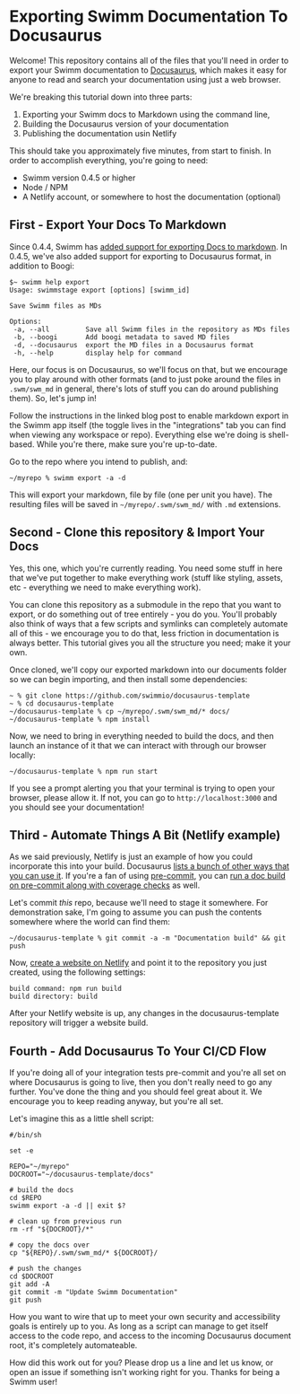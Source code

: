 # Exporting Swimm Documentation To Docusaurus

Welcome! This repository contains all of the files that you'll need in order to export your Swimm documentation to [Docusaurus](https://docusaurus.io/), which makes it easy for anyone to read and search your documentation using just a web browser.

We're breaking this tutorial down into three parts:

 1. Exporting your Swimm docs to Markdown using the command line,
 2. Building the Docusaurus version of your documentation
 3. Publishing the documentation usin Netlify

This should take you approximately five minutes, from start to finish. In order to accomplish everything, you're going to need:

 - Swimm version 0.4.5 or higher
 - Node / NPM
 - A Netlify account, or somewhere to host the documentation (optional)

 ## First - Export Your Docs To Markdown

 Since 0.4.4, Swimm has [added support for exporting Docs to markdown](https://swimm.io/blog/release-notes-dive-into-0-4-4/). In 0.4.5, we've also added support for exporting to Docusaurus format, in addition to Boogi:

 ```
 $~ swimm help export
Usage: swimmstage export [options] [swimm_id]

Save Swimm files as MDs

Options:
  -a, --all         Save all Swimm files in the repository as MDs files
  -b, --boogi       Add boogi metadata to saved MD files
  -d, --docusaurus  export the MD files in a Docusaurus format
  -h, --help        display help for command
  ```

Here, our focus is on Docusaurus, so we'll focus on that, but we encourage you to play around with other formats (and to just poke around the files in `.swm/swm_md` in general, there's lots of stuff you can do around publishing them). So, let's jump in!

Follow the instructions in the linked blog post to enable markdown export in the Swimm app itself (the toggle lives in the "integrations" tab you can find when viewing any workspace or repo). Everything else we're doing is shell-based. While you're there, make sure you're up-to-date.

Go to the repo where you intend to publish, and:

```
~/myrepo % swimm export -a -d
```

This will export your markdown, file by file (one per unit you have). The resulting files will be saved in `~/myrepo/.swm/swm_md/` with `.md` extensions. 

## Second - Clone this repository & Import Your Docs

Yes, this one, which you're currently reading. You need some stuff in here that we've put together to make everything work (stuff like styling, assets, etc - everything we need to make everything work). 

You can clone this repository as a submodule in the repo that you want to export, or do something out of tree entirely - you do you. You'll probably also think of ways that a few scripts and symlinks can completely automate all of this - we encourage you to do that, less friction in documentation is always better. This tutorial gives you all the structure you need; make it your own. 

Once cloned, we'll copy our exported markdown into our documents folder so we can begin importing, and then install some dependencies:

```
~ % git clone https://github.com/swimmio/docusaurus-template
~ % cd docusaurus-template
~/docusaurus-template % cp ~/myrepo/.swm/swm_md/* docs/
~/docusaurus-template % npm install
```

Now, we need to bring in everything needed to build the docs, and then launch an instance of it that we can interact with through our browser locally:

```
~/docusaurus-template % npm run start
```

If you see a prompt alerting you that your terminal is trying to open your browser, please allow it. If not, you can go to `http://localhost:3000` and you should see your documentation! 

## Third - Automate Things A Bit (Netlify example)

As we said previously, Netlify is just an example of how you could incorporate this into your build. Docusaurus [lists a bunch of other ways that you can use it](https://docusaurus.io/docs/deployment). If you're a fan of using [pre-commit](https://pre-commit.com), you can [run a doc build on pre-commit along with coverage checks](https://github.com/swimmio/pre-commit) as well. 

Let's commit _this_ repo, because we'll need to stage it somewhere. For demonstration sake, I'm going to assume you can push the contents somewhere where the world can find them:

```
~/docusaurus-template % git commit -a -m "Documentation build" && git push
```

Now, [create a website on Netlify](https://app.netlify.com/start) and point it to the repository you just created, using the following settings:

```
build command: npm run build
build directory: build
```

After your Netlify website is up, any changes in the docusaurus-template repository will trigger a website build.

## Fourth - Add Docusaurus To Your CI/CD Flow

If you're doing all of your integration tests pre-commit and you're all set on where Docusaurus is going to live, then you don't really need to go any further. You've done the thing and you should feel great about it. We encourage you to keep reading anyway, but you're all set.

Let's imagine this as a little shell script:

```
#/bin/sh

set -e

REPO="~/myrepo"
DOCROOT="~/docusaurus-template/docs"

# build the docs
cd $REPO
swimm export -a -d || exit $?

# clean up from previous run
rm -rf "${DOCROOT}/*"

# copy the docs over
cp "${REPO}/.swm/swm_md/* ${DOCROOT}/

# push the changes
cd $DOCROOT
git add -A
git commit -m "Update Swimm Documentation"
git push
```

How you want to wire that up to meet your own security and accessibility goals is entirely up to you. As long as a script can manage to get itself access to the code repo, and access to the incoming Docusaurus document root, it's completely automateable.

How did this work out for you? Please drop us a line and let us know, or open an issue if something isn't working right for you. Thanks for being a Swimm user!
